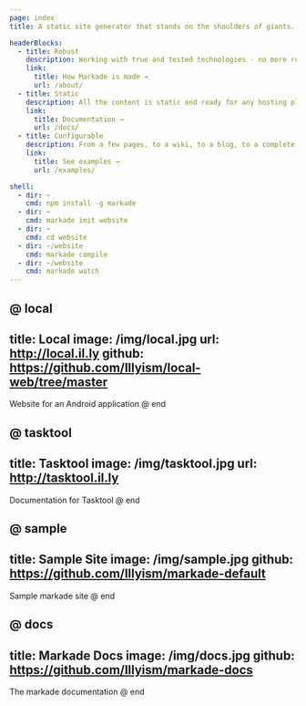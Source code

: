 ```yaml
---
page: index
title: A static site generator that stands on the shoulders of giants.

headerBlocks:
  - title: Robust
    description: Working with true and tested technologies - no more reinventing the wheel, just Pug templates powered by YAML and Markdown.
    link:
      title: How Markade is made →
      url: /about/
  - title: Static
    description: All the content is static and ready for any hosting plan or server, be it on Nginx or Apache or even simply in your file browser.
    link:
      title: Documentation →
      url: /docs/
  - title: Configurable 
    description: From a few pages, to a wiki, to a blog, to a complete complex website. Markade is whatever you want to be.
    link:
      title: See examples →
      url: /examples/

shell:
  - dir: ~
    cmd: npm install -g markade
  - dir: ~
    cmd: markade init website
  - dir: ~
    cmd: cd website
  - dir: ~/website
    cmd: markade compile
  - dir: ~/website
    cmd: markade watch
---
```

@ local
---
title: Local
image: /img/local.jpg
url: http://local.il.ly
github: https://github.com/Illyism/local-web/tree/master 
---
Website for an Android application
@ end

@ tasktool
---
title: Tasktool
image: /img/tasktool.jpg
url: http://tasktool.il.ly
---
Documentation for Tasktool
@ end

@ sample
---
title: Sample Site
image: /img/sample.jpg
github: https://github.com/Illyism/markade-default
---
Sample markade site
@ end

@ docs
---
title: Markade Docs
image: /img/docs.jpg
github: https://github.com/Illyism/markade-docs
---
The markade documentation
@ end